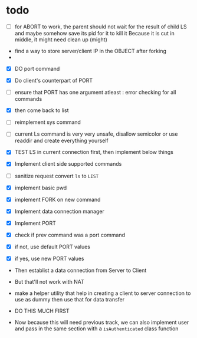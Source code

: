 # todo

- [ ] for ABORT to work, the parent should not wait for the result of child LS
and maybe somehow save its pid for it to kill it
Because it is cut in middle, it might need clean up (might)
 

- find a way to store server/client IP in the OBJECT after forking
- 
- [X] DO port command
- [X] Do client's counterpart of PORT
- [ ] ensure that PORT has one argument atleast : error checking for all commands
- [X] then come back to list
- [ ] reimplement sys command
- [ ] current Ls command is very very unsafe, disallow semicolor or use readdir and create everything yourself 
 
- [X] TEST LS in current connection first, then implement below things
- [X] Implement client side supported commands

- [ ] sanitize request convert `ls` to `LIST`
- [X] implement basic pwd
- [X] implement FORK on new command
- [X] Implement data connection manager
- [X] Implement PORT

- [X] check if prev command was a port command
- [X] if not, use default PORT values 
- [X] if yes, use new PORT values

- Then establist a data connection from Server to Client
- But that'll not work with NAT
- make a helper utility that help in creating a client to server connection to use as dummy
then use that for data transfer

- DO THIS MUCH FIRST

- Now because this will need previous track, we can also implement user and pass in the same section with a `isAuthenticated` class function

